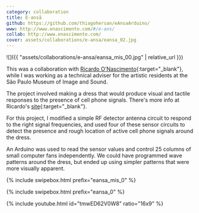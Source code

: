 ```yaml
---
category: collaboration
title: E-ansã
github: https://github.com/thiagohersan/eAnsaArduino/
www: http://www.onascimento.com/#/e-ans/
collab: http://www.onascimento.com/
cover: assets/collaborations/e-ansa/eansa_02.jpg
---
```

![]({{ "assets/collaborations/e-ansa/eansa_mis_00.jpg" | relative_url }})

This was a collaboration with [Ricardo O'Nascimento](https://www.onascimento.com/){:target="_blank"}, while I was working as a technical adviser for the artistic residents at the São Paulo Museum of Image and Sound.

The project involved making a dress that would produce visual and tactile responses to the presence of cell phone signals. There's more info at Ricardo's [site](https://www.onascimento.com/eans-2010){:target="_blank"}.

For this project, I modified a simple RF detector antenna circuit to respond to the right signal frequencies, and used four of these sensor circuits to detect the presence and rough location of active cell phone signals around the dress.

An Arduino was used to read the sensor values and control 25 columns of small computer fans independently. We could have programmed wave patterns around the dress, but ended up using simpler patterns that were more visually apparent.

{% include swipebox.html prefix="eansa_mis_0" %}

{% include swipebox.html prefix="eansa_0" %}

{% include youtube.html id="tmwED62V0W8" ratio="16x9" %}

<!-- {% include vimeo.html id="54222659" %} -->
